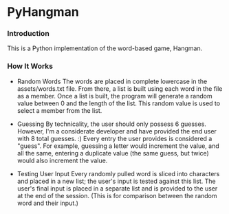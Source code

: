 # PyHangman
### Introduction
This is a Python implementation of the word-based game, Hangman.

### How It Works
* Random Words
The words are placed in complete lowercase in the assets/words.txt file. From there, a list is built using each word in the file as a member.
Once a list is built, the program will generate a random value between 0 and the length of the list. This random value is used to select a member from the list.

* Guessing
By technicality, the user should only possess 6 guesses. However, I'm a considerate developer and have provided the end user with 8 total guesses. :)
Every entry the user provides is considered a "guess". For example, guessing a letter would increment the value, and all the same, entering a duplicate value (the same guess, but twice) would also increment the value.

* Testing User Input
Every randomly pulled word is sliced into characters and placed in a new list; the user's input is tested against this list.
The user's final input is placed in a separate list and is provided to the user at the end of the session. (This is for comparison between the random word and their input.)

